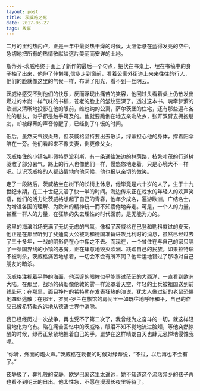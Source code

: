 ```yaml
---
layout: post
title: 茨威格之死
date: 2017-06-27
tags: 故事
---
```


二月的里约热内卢，正是一年中最炎热干燥的时候，太阳低悬在蓝得发亮的空中，急切地把所有的热情敬献给这片美丽而安详的土地。

斯蒂芬-茨威格终于画上了新作的最后一个句点，把伏在书桌上、埋在书稿中的身子抽了出来，他伸了伸懒腰,信步走到窗前，看着公寓外街道上来来往往的行人，他们的脸就像这里的气候一样，布满了阳光，看不到一丝阴云。

茨威格感受不到他们的快乐，反而浮现出痛苦的笑容，他回过头看着桌上仍散发出燃过的木炭一样气味的书稿，苍老的脸上的皱纹更深了。透过这本书，魂牵梦萦的欧洲又清晰地投影在他的眼前，维也纳的公寓，萨尔茨堡的住宅，还有那些遍布各处的朋友，似乎都是触手可及的。他就要跪倒在地去亲吻故乡，张开双臂去拥抱朋友，却被绿蒂的声音惊醒了，已经到了午饭的时间。

饭后，虽然天气很炎热，但茨威格坚持要出去散步，绿蒂担心他的身体，撑着阳伞陪在一旁。他们看起来不像夫妻，倒更像父女。

茨威格住的小镇名叫佩特罗波利斯，有一条通往海边的林荫路，枝繁叶茂的行道树驱散了部分暑气，路上的行人也像他们一样，慢悠悠地走着，只是心境大不一样吧。认识茨威格的人都热情地向他问候，他也报以亲切的微笑。

走了一段路后，茨威格坐在树下的长椅上休息，他毕竟是六十岁的人了，生于十九世纪末期，在二十世纪又活了快一半的时间。海边传来正在戏水的年轻人的欢声笑语，他们的活力让茨威格想起了自己的青春，他年少成名，遍游欧洲，广结名士，为增进各国的理解、为欧洲的精神统一而不知疲倦地奔走。可是，一个人的力量，甚至一群人的力量，在狂热的失去理性的时代面前，是无能为力的。

这里的海滨浴场充满了无忧无虑的气氛，像极了茨威格在巴登和勒科度过的夏天，他正是在那里听到了斐迪南大公被刺和德国准备进攻比利时的消息，虽然已经过去了三十多年，一战的阴影仍在心中挥之不去。而现在，一个曾住在与自己的家只隔了一条国界线的小镇的恶魔，正在肆意地毁灭欧洲、践踏自己的民族。如果拉特瑙不被刺杀，茨威格痛苦地想着，一切会不会有所不同？他幸运地错过了那场对自己朋友的暗杀。

茨威格注视着平静的海面，他深邃的眼眸似乎能穿过茫茫的大西洋，一直看到欧洲大陆。在那里，战场的硝烟像伦敦的雾一样笼罩着天空，年轻的士兵被祖国送到前线赴死；在那里，面目狰狞的希特勒在发表狂热的演说，犹太人像过街的老鼠恐惧地四处逃散；在那里，罗曼-罗兰在旅馆的房间里一如既往地呼吁和平，自己的作品已被希特勒永远地从德语世界中消除。

我已经经历过一次战争，再也受不了第二次了，我曾经为之奋斗的一切，就这样轻易地化为乌有。陷在痛苦回忆中的茨威格，眼泪不知不觉地流过脸颊，等他突然惊醒的时候，绿蒂正紧紧地握着自己的手。噩梦在这样晴朗白天也肆无忌惮地侵蚀我呢。

“你听，外面的炮火声。”茨威格在晚餐的时候对绿蒂说，“不过，以后再也不会有了。”

夜静极了，葬礼般的安静。欧罗巴离这里太遥远，她不知道这个流落异乡的孩子再也看不到明天的日出。他太性急，不愿在漫漫长夜里等待了。